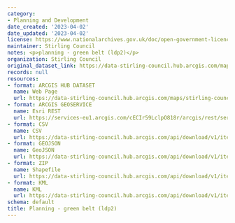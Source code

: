 ```yaml
---
category:
- Planning and Development
date_created: '2023-04-02'
date_updated: '2023-04-02'
license: https://www.nationalarchives.gov.uk/doc/open-government-licence/version/3/
maintainer: Stirling Council
notes: <p>planning - green belt (ldp2)</p>
organization: Stirling Council
original_dataset_link: https://data-stirling-council.hub.arcgis.com/maps/stirling-council::planning-green-belt-ldp2
records: null
resources:
- format: ARCGIS HUB DATASET
  name: Web Page
  url: https://data-stirling-council.hub.arcgis.com/maps/stirling-council::planning-green-belt-ldp2
- format: ARCGIS GEOSERVICE
  name: Esri REST
  url: https://services-eu1.arcgis.com/cECIr59LclpO818r/arcgis/rest/services/planning_ldp2_green_belt/FeatureServer/5
- format: CSV
  name: CSV
  url: https://data-stirling-council.hub.arcgis.com/api/download/v1/items/b4cb8b4f3bec4756853f64d634827a4a/csv?layers=5
- format: GEOJSON
  name: GeoJSON
  url: https://data-stirling-council.hub.arcgis.com/api/download/v1/items/b4cb8b4f3bec4756853f64d634827a4a/geojson?layers=5
- format: ZIP
  name: Shapefile
  url: https://data-stirling-council.hub.arcgis.com/api/download/v1/items/b4cb8b4f3bec4756853f64d634827a4a/shapefile?layers=5
- format: KML
  name: KML
  url: https://data-stirling-council.hub.arcgis.com/api/download/v1/items/b4cb8b4f3bec4756853f64d634827a4a/kml?layers=5
schema: default
title: Planning - green belt (ldp2)
---
```


